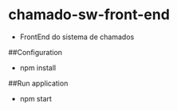 # chamado-sw-front-end

- FrontEnd do sistema de chamados

##Configuration

- npm install

##Run application

- npm start
